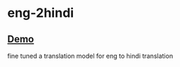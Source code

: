 # eng-2hindi
[Demo](https://huggingface.co/spaces/Swekerr/English-2-Hindi)
---
fine tuned a translation model for eng to hindi translation
